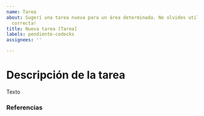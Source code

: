 ```yaml
---
name: Tarea
about: Sugerí una tarea nueva para un área determinada. No olvides utilizar la label
  correcta!
title: Nueva tarea [Tarea]
labels: pendiente-codecks
assignees: ''

---
```


# Descripción de la tarea

Texto

### Referencias
